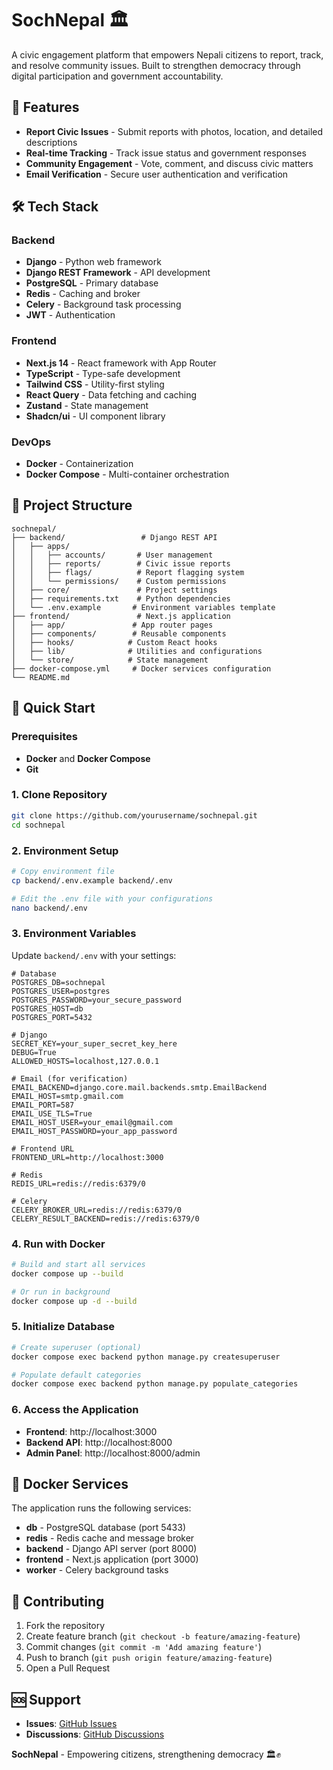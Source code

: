 # SochNepal 🏛️

A civic engagement platform that empowers Nepali citizens to report, track, and resolve community issues. Built to strengthen democracy through digital participation and government accountability.

## 🚀 Features

-   **Report Civic Issues** - Submit reports with photos, location, and detailed descriptions
-   **Real-time Tracking** - Track issue status and government responses
-   **Community Engagement** - Vote, comment, and discuss civic matters
-   **Email Verification** - Secure user authentication and verification

## 🛠️ Tech Stack

### Backend

-   **Django** - Python web framework
-   **Django REST Framework** - API development
-   **PostgreSQL** - Primary database
-   **Redis** - Caching and broker
-   **Celery** - Background task processing
-   **JWT** - Authentication

### Frontend

-   **Next.js 14** - React framework with App Router
-   **TypeScript** - Type-safe development
-   **Tailwind CSS** - Utility-first styling
-   **React Query** - Data fetching and caching
-   **Zustand** - State management
-   **Shadcn/ui** - UI component library

### DevOps

-   **Docker** - Containerization
-   **Docker Compose** - Multi-container orchestration

## 📁 Project Structure

```
sochnepal/
├── backend/                 # Django REST API
│   ├── apps/
│   │   ├── accounts/       # User management
│   │   ├── reports/        # Civic issue reports
│   │   ├── flags/          # Report flagging system
│   │   └── permissions/    # Custom permissions
│   ├── core/               # Project settings
│   ├── requirements.txt    # Python dependencies
│   └── .env.example       # Environment variables template
├── frontend/               # Next.js application
│   ├── app/               # App router pages
│   ├── components/        # Reusable components
│   ├── hooks/            # Custom React hooks
│   ├── lib/              # Utilities and configurations
│   └── store/            # State management
├── docker-compose.yml     # Docker services configuration
└── README.md
```

## 🚀 Quick Start

### Prerequisites

-   **Docker** and **Docker Compose**
-   **Git**

### 1. Clone Repository

```bash
git clone https://github.com/yourusername/sochnepal.git
cd sochnepal
```

### 2. Environment Setup

```bash
# Copy environment file
cp backend/.env.example backend/.env

# Edit the .env file with your configurations
nano backend/.env
```

### 3. Environment Variables

Update `backend/.env` with your settings:

```env
# Database
POSTGRES_DB=sochnepal
POSTGRES_USER=postgres
POSTGRES_PASSWORD=your_secure_password
POSTGRES_HOST=db
POSTGRES_PORT=5432

# Django
SECRET_KEY=your_super_secret_key_here
DEBUG=True
ALLOWED_HOSTS=localhost,127.0.0.1

# Email (for verification)
EMAIL_BACKEND=django.core.mail.backends.smtp.EmailBackend
EMAIL_HOST=smtp.gmail.com
EMAIL_PORT=587
EMAIL_USE_TLS=True
EMAIL_HOST_USER=your_email@gmail.com
EMAIL_HOST_PASSWORD=your_app_password

# Frontend URL
FRONTEND_URL=http://localhost:3000

# Redis
REDIS_URL=redis://redis:6379/0

# Celery
CELERY_BROKER_URL=redis://redis:6379/0
CELERY_RESULT_BACKEND=redis://redis:6379/0
```

### 4. Run with Docker

```bash
# Build and start all services
docker compose up --build

# Or run in background
docker compose up -d --build
```

### 5. Initialize Database

```bash
# Create superuser (optional)
docker compose exec backend python manage.py createsuperuser

# Populate default categories
docker compose exec backend python manage.py populate_categories
```

### 6. Access the Application

-   **Frontend**: http://localhost:3000
-   **Backend API**: http://localhost:8000
-   **Admin Panel**: http://localhost:8000/admin

## 🐳 Docker Services

The application runs the following services:

-   **db** - PostgreSQL database (port 5433)
-   **redis** - Redis cache and message broker
-   **backend** - Django API server (port 8000)
-   **frontend** - Next.js application (port 3000)
-   **worker** - Celery background tasks

## 🤝 Contributing

1. Fork the repository
2. Create feature branch (`git checkout -b feature/amazing-feature`)
3. Commit changes (`git commit -m 'Add amazing feature'`)
4. Push to branch (`git push origin feature/amazing-feature`)
5. Open a Pull Request

## 🆘 Support

-   **Issues**: [GitHub Issues](https://github.com/sulavmhrzn/sochnepal/issues)
-   **Discussions**: [GitHub Discussions](https://github.com/sulavmhrzn/sochnepal/discussions)

**SochNepal** - Empowering citizens, strengthening democracy 🏛️✊
